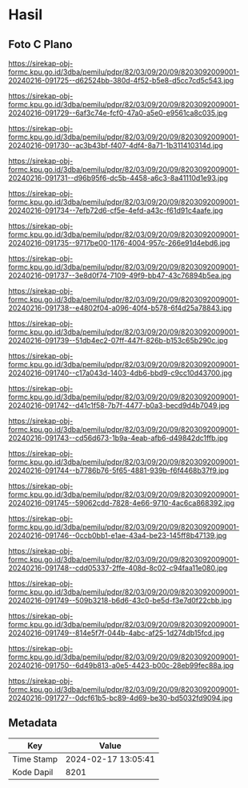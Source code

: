 # Hasil

## Foto C Plano

https://sirekap-obj-formc.kpu.go.id/3dba/pemilu/pdpr/82/03/09/20/09/8203092009001-20240216-091725--d62524bb-380d-4f52-b5e8-d5cc7cd5c543.jpg

https://sirekap-obj-formc.kpu.go.id/3dba/pemilu/pdpr/82/03/09/20/09/8203092009001-20240216-091729--6af3c74e-fcf0-47a0-a5e0-e9561ca8c035.jpg

https://sirekap-obj-formc.kpu.go.id/3dba/pemilu/pdpr/82/03/09/20/09/8203092009001-20240216-091730--ac3b43bf-f407-4df4-8a71-1b311410314d.jpg

https://sirekap-obj-formc.kpu.go.id/3dba/pemilu/pdpr/82/03/09/20/09/8203092009001-20240216-091731--d96b95f6-dc5b-4458-a6c3-8a41110d1e93.jpg

https://sirekap-obj-formc.kpu.go.id/3dba/pemilu/pdpr/82/03/09/20/09/8203092009001-20240216-091734--7efb72d6-cf5e-4efd-a43c-f61d91c4aafe.jpg

https://sirekap-obj-formc.kpu.go.id/3dba/pemilu/pdpr/82/03/09/20/09/8203092009001-20240216-091735--9717be00-1176-4004-957c-266e91d4ebd6.jpg

https://sirekap-obj-formc.kpu.go.id/3dba/pemilu/pdpr/82/03/09/20/09/8203092009001-20240216-091737--3e8d0f74-7109-49f9-bb47-43c76894b5ea.jpg

https://sirekap-obj-formc.kpu.go.id/3dba/pemilu/pdpr/82/03/09/20/09/8203092009001-20240216-091738--e4802f04-a096-40f4-b578-6f4d25a78843.jpg

https://sirekap-obj-formc.kpu.go.id/3dba/pemilu/pdpr/82/03/09/20/09/8203092009001-20240216-091739--51db4ec2-07ff-447f-826b-b153c65b290c.jpg

https://sirekap-obj-formc.kpu.go.id/3dba/pemilu/pdpr/82/03/09/20/09/8203092009001-20240216-091740--c17a043d-1403-4db6-bbd9-c9cc10d43700.jpg

https://sirekap-obj-formc.kpu.go.id/3dba/pemilu/pdpr/82/03/09/20/09/8203092009001-20240216-091742--d41c1f58-7b7f-4477-b0a3-becd9d4b7049.jpg

https://sirekap-obj-formc.kpu.go.id/3dba/pemilu/pdpr/82/03/09/20/09/8203092009001-20240216-091743--cd56d673-1b9a-4eab-afb6-d49842dc1ffb.jpg

https://sirekap-obj-formc.kpu.go.id/3dba/pemilu/pdpr/82/03/09/20/09/8203092009001-20240216-091744--b7786b76-5f65-4881-939b-f6f4468b37f9.jpg

https://sirekap-obj-formc.kpu.go.id/3dba/pemilu/pdpr/82/03/09/20/09/8203092009001-20240216-091745--59062cdd-7828-4e66-9710-4ac6ca868392.jpg

https://sirekap-obj-formc.kpu.go.id/3dba/pemilu/pdpr/82/03/09/20/09/8203092009001-20240216-091746--0ccb0bb1-e1ae-43a4-be23-145ff8b47139.jpg

https://sirekap-obj-formc.kpu.go.id/3dba/pemilu/pdpr/82/03/09/20/09/8203092009001-20240216-091748--cdd05337-2ffe-408d-8c02-c94faa11e080.jpg

https://sirekap-obj-formc.kpu.go.id/3dba/pemilu/pdpr/82/03/09/20/09/8203092009001-20240216-091749--509b3218-b6d6-43c0-be5d-f3e7d0f22cbb.jpg

https://sirekap-obj-formc.kpu.go.id/3dba/pemilu/pdpr/82/03/09/20/09/8203092009001-20240216-091749--814e5f7f-044b-4abc-af25-1d274db15fcd.jpg

https://sirekap-obj-formc.kpu.go.id/3dba/pemilu/pdpr/82/03/09/20/09/8203092009001-20240216-091750--6d49b813-a0e5-4423-b00c-28eb99fec88a.jpg

https://sirekap-obj-formc.kpu.go.id/3dba/pemilu/pdpr/82/03/09/20/09/8203092009001-20240216-091727--0dcf61b5-bc89-4d69-be30-bd5032fd9094.jpg


## Metadata

| Key        | Value               |
| ---------- | ------------------- |
| Time Stamp | 2024-02-17 13:05:41 |
| Kode Dapil | 8201                |




